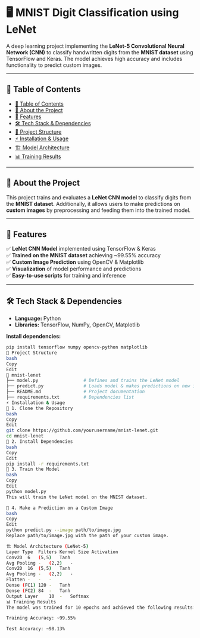 # 🖥️ MNIST Digit Classification using LeNet

A deep learning project implementing the **LeNet-5 Convolutional Neural Network (CNN)** to classify handwritten digits from the **MNIST dataset** using TensorFlow and Keras. The model achieves high accuracy and includes functionality to predict custom images.

---

## 📌 Table of Contents
- [📌 Table of Contents](#-table-of-contents)
- [📜 About the Project](#-about-the-project)
- [🚀 Features](#-features)
- [🛠 Tech Stack & Dependencies](#-tech-stack--dependencies)
- [📂 Project Structure](#-project-structure)
- [⚡ Installation & Usage](#-installation--usage)
- [🏗 Model Architecture](#-model-architecture)
- [📊 Training Results](#-training-results)


---

## 📜 About the Project
This project trains and evaluates a **LeNet CNN model** to classify digits from the **MNIST dataset**. Additionally, it allows users to make predictions on **custom images** by preprocessing and feeding them into the trained model.

---

## 🚀 Features
✅ **LeNet CNN Model** implemented using TensorFlow & Keras  
✅ **Trained on the MNIST dataset** achieving ~99.55% accuracy  
✅ **Custom Image Prediction** using OpenCV & Matplotlib  
✅ **Visualization** of model performance and predictions  
✅ **Easy-to-use scripts** for training and inference  

---

## 🛠 Tech Stack & Dependencies
- **Language:** Python  
- **Libraries:** TensorFlow, NumPy, OpenCV, Matplotlib  

**Install dependencies:**
```bash
pip install tensorflow numpy opencv-python matplotlib
📂 Project Structure
bash
Copy
Edit
📂 mnist-lenet
├── model.py                 # Defines and trains the LeNet model
├── predict.py               # Loads model & makes predictions on new images
├── README.md                # Project documentation
├── requirements.txt         # Dependencies list
⚡ Installation & Usage
🔹 1. Clone the Repository
bash
Copy
Edit
git clone https://github.com/yourusername/mnist-lenet.git
cd mnist-lenet
🔹 2. Install Dependencies
bash
Copy
Edit
pip install -r requirements.txt
🔹 3. Train the Model
bash
Copy
Edit
python model.py
This will train the LeNet model on the MNIST dataset.

🔹 4. Make a Prediction on a Custom Image
bash
Copy
Edit
python predict.py --image path/to/image.jpg
Replace path/to/image.jpg with the path of your custom image.

🏗 Model Architecture (LeNet-5)
Layer Type	Filters	Kernel Size	Activation
Conv2D	6	(5,5)	Tanh
Avg Pooling	-	(2,2)	-
Conv2D	16	(5,5)	Tanh
Avg Pooling	-	(2,2)	-
Flatten	-	-	-
Dense (FC1)	120	-	Tanh
Dense (FC2)	84	-	Tanh
Output Layer	10	-	Softmax
📊 Training Results
The model was trained for 10 epochs and achieved the following results:

Training Accuracy: ~99.55%

Test Accuracy: ~98.13%





